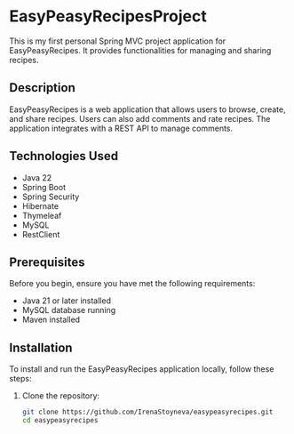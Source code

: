 # EasyPeasyRecipesProject
This is my first personal Spring MVC project application for EasyPeasyRecipes. It provides functionalities for managing and sharing recipes.

## Description

EasyPeasyRecipes is a web application that allows users to browse, create, and share recipes. Users can also add comments and rate recipes. The application integrates with a REST API to manage comments.

## Technologies Used

- Java 22
- Spring Boot 
- Spring Security
- Hibernate
- Thymeleaf
- MySQL
- RestClient

## Prerequisites

Before you begin, ensure you have met the following requirements:

- Java 21 or later installed
- MySQL database running
- Maven installed

## Installation

To install and run the EasyPeasyRecipes application locally, follow these steps:

1. Clone the repository:

   ```sh
   git clone https://github.com/IrenaStoyneva/easypeasyrecipes.git
   cd easypeasyrecipes
